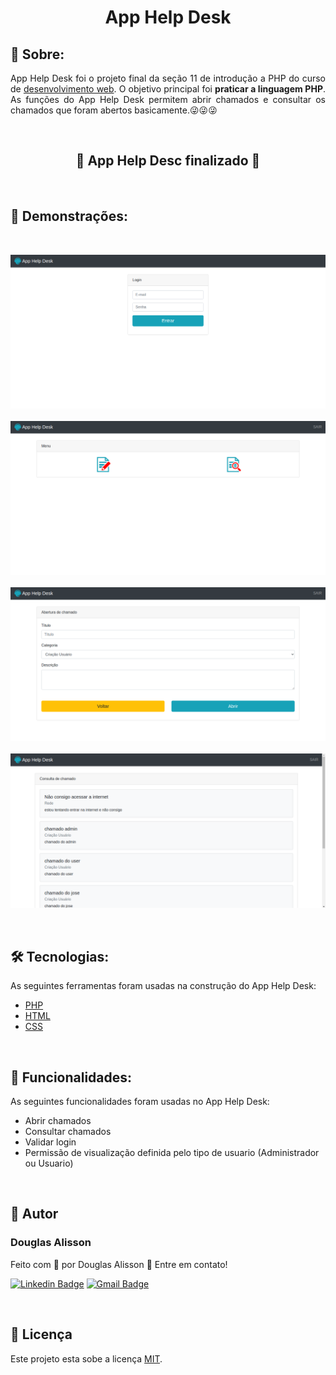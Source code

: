<h1 align="center">App Help Desk</h1>
<h2>&#x1F4D2; Sobre:</h2>
<p align="justify">App Help Desk foi o projeto final da seção 11 de introdução a PHP do curso de <a href="https://www.udemy.com/course/web-completo/">desenvolvimento web</a>. O objetivo principal foi <b>praticar a linguagem PHP</b>. As funções do App Help Desk permitem abrir chamados e consultar os chamados que foram abertos basicamente.&#x1F61C;&#x1F61C;&#x1F61C;</p>

<br>
<h2 align="center">&#x1F6A7 App Help Desc finalizado &#x1F6A7</h2>
<br>

<h2>&#x1F440 Demonstrações:</h2>
<br>
<p align="center">
<img src="login.png" alt="tela login" width="600px">
<br><br>
<img src="home.png" alt="tela home" width="600px">
<br><br>
<img src="abri-chamado.png" alt="tela abri chamado" width="600px">
<br><br>
<img src="consulta-chamado.png" alt="tela consulta chamado" width="600px">
</p>
<br>

<h2>&#x1F6E0 Tecnologias:</h2>
<p align="justify">As seguintes ferramentas foram usadas na construção do App Help Desk:</p>
<ul>
    <li><a href="https://www.php.net/manual/pt_BR/intro-whatis.php">PHP</a></li>
    <li><a href="https://www.w3schools.com/html/html_intro.asp">HTML</a></li>
    <li><a href="https://www.w3schools.com/css/css_intro.asp">CSS</a></li>
</ul>

<br>
<h2>&#x1F4CC Funcionalidades:</h2>
<p align="justify">As seguintes funcionalidades foram usadas no App Help Desk:</p>
<ul>
    <li>Abrir chamados</li>
    <li>Consultar chamados</li>
    <li>Validar login</li>
    <li>Permissão de visualização definida pelo tipo de usuario (Administrador ou Usuario)</li>
</ul>

<br>
<h2>&#x1F464 Autor</h2>
<h3>Douglas Alisson</h3>
<p>Feito com &#x1F499 por Douglas Alisson &#x1F44B Entre em contato!</p>

[![Linkedin Badge](https://img.shields.io/badge/-Douglas-blue?style=flat-square&logo=Linkedin&logoColor=white&link=https://www.linkedin.com/in/douglas-alisson-da-silva-fredo-6593211a5/)](https://www.linkedin.com/in/douglas-alisson-da-silva-fredo-6593211a5/)
[![Gmail Badge](https://img.shields.io/badge/-douglasalissonsf@gmail.com-c14438?style=flat-square&logo=Gmail&logoColor=white&link=mailto:douglasalissonsf@gmail.com)](mailto:douglasalissonsf@gmail.com)

<br>

## 📝 Licença

Este projeto esta sobe a licença [MIT](./LICENSE).
